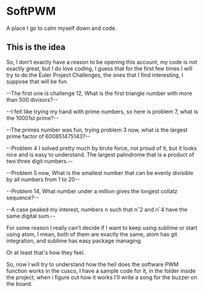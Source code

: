 # SoftPWM
A place I go to calm myself down and code.

## This is the idea
So, I don't exactly have a reason to be opening this account, my code is not exactly great, but I do love coding, I guess that for the first few times I will try to do the Euler Project Challenges, the ones that I find interesting, I suppose that will be fun.

--The first one is challenge 12, What is the first triangle number with more than 500 divisors?--

--I felt like trying my hand with prime numbers, so here is problem 7, what is the 10001st prime?--

--The primes number was fun, trying problem 3 now, what is the largest prime factor of 600851475143?--

--Problem 4 I solved pretty much by brute force, not proud of it, but it looks nice and is easy to understand. The largest palindrome that is a product of two three digit numbers.--

--Problem 5 now, What is the smallest number that can be evenly divisible by all numbers from 1 to 20--

--Problem 14, What number under a million gives the longest collatz sequence?--

--A case peaked my interest, numbers n such that nˆ2 and nˆ4 have the same digital sum.--

For some reason I really can't decide if I want to keep using sublime or start using atom, I mean, both of them are exactly the same, atom has git integration, and sublime has easy package managing.

Or at least that's how they feel.

So, now I will try to understand how the hell does the software PWM function works in the cusco, I have a sample code for it, in the folder inside the project, when i figure out how it works I'll write a song for the buzzer on the board.
